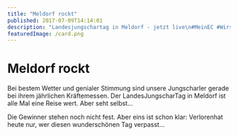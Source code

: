 ```yaml
---
title: "Meldorf rockt"
published: 2017-07-09T14:14:01
description: "Landesjungschartag in Meldorf - jetzt live\n#MeinEC #WirsindderNordbund #MeldorfRockt #LandesJungscharTag\n#GottseiDank"
featuredImage: /card.png
---
```


# Meldorf rockt

Bei bestem Wetter und genialer Stimmung sind unsere Jungscharler gerade bei ihrem jährlichen Kräftemessen. Der LandesJungscharTag in Meldorf ist alle Mal eine Reise wert. Aber seht selbst&#8230;

Die Gewinner stehen noch nicht fest. Aber eins ist schon klar: Verlorenhat heute nur, wer diesen wunderschönen Tag verpasst&#8230;

<img loading="lazy" src="/old/WhatsApp-Image-2017-07-09-at-13.06.541.jpeg" alt> <img loading="lazy" src="/old/WhatsApp-Image-2017-07-09-at-13.06.562.jpeg" alt> <img loading="lazy" src="/old/WhatsApp-Image-2017-07-09-at-13.07.01.jpeg" alt> <img loading="lazy" src="/old/WhatsApp-Image-2017-07-09-at-13.07.09.jpeg" alt> <img loading="lazy" src="/old/WhatsApp-Image-2017-07-09-at-13.07.57.jpeg" alt>